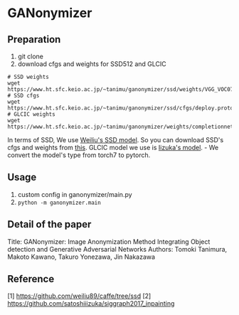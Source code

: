 # GANonymizer
## Preparation
1. git clone
2. download cfgs and weights for SSD512 and GLCIC
```
# SSD weights
wget https://www.ht.sfc.keio.ac.jp/~tanimu/ganonymizer/ssd/weights/VGG_VOC0712Plus_SSD_512x512_iter_240000.caffemodel
# SSD cfgs
wget https://www.ht.sfc.keio.ac.jp/~tanimu/ganonymizer/ssd/cfgs/deploy.prototxt
# GLCIC weights
wget https://www.ht.sfc.keio.ac.jp/~tanimu/ganonymizer/weights/completionnet_places2.pth
```
In terms of SSD, We use [Weiliu's SSD model](https://github.com/weiliu89/caffe/tree/ssd). So you can download SSD's cfgs and weights from [this](https://github.com/weiliu89/caffe/tree/ssd).
GLCIC model we use is [Iizuka's model](https://github.com/satoshiiizuka/siggraph2017_inpainting).
    - We convert the model's type from torch7 to pytorch.

## Usage
1. custom config in ganonymizer/main.py
2. ```python -m ganonymizer.main```


## Detail of the paper
Title: GANonymizer: Image Anonymization Method Integrating Object detection and Generative Adversarial Networks
Authors: Tomoki Tanimura, Makoto Kawano, Takuro Yonezawa, Jin Nakazawa


## Reference
[1] https://github.com/weiliu89/caffe/tree/ssd
[2] https://github.com/satoshiiizuka/siggraph2017_inpainting
